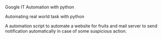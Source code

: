 Google IT Automation with python

Automating real world task with python

A automation script to automate a website for fruits and mail server to send notification automatically in case of some suspicious action.
